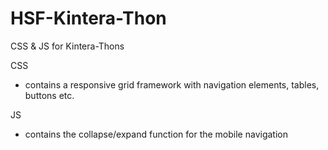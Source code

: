 # HSF-Kintera-Thon
CSS &amp; JS for Kintera-Thons

CSS

- contains a responsive grid framework with navigation elements, tables, buttons etc.

JS

- contains the collapse/expand function for the mobile navigation
